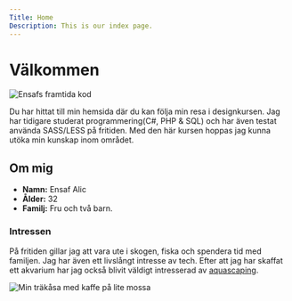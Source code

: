 ```yaml
---
Title: Home
Description: This is our index page.
---
```


Välkommen
==========================

![Ensafs framtida kod](%assets_url%/img/code.jpg)

Du har hittat till min hemsida där du kan följa min resa i designkursen. Jag har tidigare studerat programmering(C#, PHP & SQL) och har även testat använda SASS/LESS på fritiden. Med den här kursen hoppas jag kunna utöka min kunskap inom området.

## Om mig

- **Namn:** Ensaf Alic
- **Ålder:** 32
- **Familj:** Fru och två barn.

### Intressen
På fritiden gillar jag att vara ute i skogen, fiska och spendera tid med familjen. Jag har även ett
livslångt intresse av tech. Efter att jag har skaffat ett akvarium har jag också blivit väldigt intresserad av [aquascaping](https://www.google.com/search?q=aquascaping&tbm=isch).

![Min träkåsa med kaffe på lite mossa](%assets_url%/img/kåsa.jpeg)
